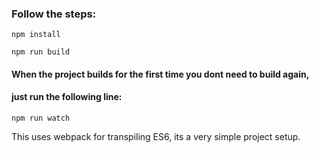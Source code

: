 ### Follow the steps:

```
npm install
```
```
npm run build
```

#### When the project builds for the first time you dont need to build again,
#### just run the following line:

```
npm run watch
```


This uses webpack for transpiling ES6, its a very simple project setup.

